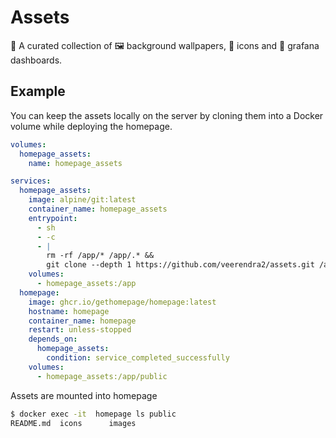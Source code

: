# Assets

🎨 A curated collection of 🖼️ background wallpapers, 🌟 icons and 🔲 grafana dashboards.

## Example

You can keep the assets locally on the server by cloning them into a Docker volume while deploying the homepage.

```yaml
volumes:
  homepage_assets:
    name: homepage_assets

services:
  homepage_assets:
    image: alpine/git:latest
    container_name: homepage_assets
    entrypoint:
      - sh
      - -c
      - |
        rm -rf /app/* /app/.* &&
        git clone --depth 1 https://github.com/veerendra2/assets.git /app
    volumes:
      - homepage_assets:/app
  homepage:
    image: ghcr.io/gethomepage/homepage:latest
    hostname: homepage
    container_name: homepage
    restart: unless-stopped
    depends_on:
      homepage_assets:
        condition: service_completed_successfully
    volumes:
      - homepage_assets:/app/public
```

Assets are mounted into homepage

```bash
$ docker exec -it  homepage ls public
README.md  icons      images
```
